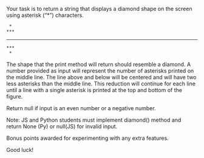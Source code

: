 Your task is to return a string that displays a diamond shape on the screen using asterisk (“*”) characters.

     *     
    ***  
   *****
    ***
     *

The shape that the print method will return should resemble a diamond. A number provided as input will represent the number of asterisks printed on the middle line. The line above and below will be centered and will have two less asterisks than the middle line. This reduction will continue for each line until a line with a single asterisk is printed at the top and bottom of the figure.

Return null if input is an even number or a negative number.

Note: JS and Python students must implement diamond() method and return None (Py) or null(JS) for invalid input.

Bonus points awarded for experimenting with any extra features.

Good luck!